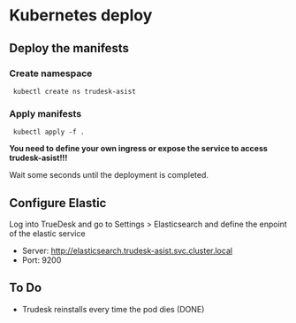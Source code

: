 # Kubernetes deploy

## Deploy the manifests

### Create namespace
<code> kubectl create ns trudesk-asist </code>

### Apply manifests
<code> kubectl apply -f .  </code>

**You need to define your own ingress or expose the service to access trudesk-asist!!!**


Wait some seconds until the deployment is completed.

## Configure Elastic
Log into TrueDesk and go to Settings > Elasticsearch and define the enpoint of the elastic service

- Server: http://elasticsearch.trudesk-asist.svc.cluster.local
- Port: 9200 


## To Do

- Trudesk reinstalls every time the pod dies (DONE)
